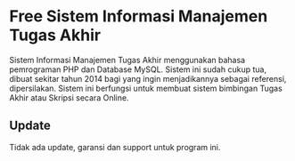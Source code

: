 # Free Sistem Informasi Manajemen Tugas Akhir
Sistem Informasi Manajemen Tugas Akhir menggunakan bahasa pemrograman PHP dan Database MySQL. Sistem ini sudah cukup tua, dibuat sekitar tahun 2014
bagi yang ingin menjadikannya sebagai referensi, dipersilakan. Sistem ini berfungsi untuk membuat sistem bimbingan Tugas Akhir atau Skripsi secara Online.

## Update
Tidak ada update, garansi dan support untuk program ini.